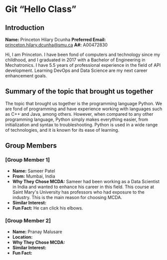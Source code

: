 # Git “Hello Class”

## Introduction
**Name:** Princeton Hilary Dcunha
**Preferred Email:** princeton.hilary.dcunha@smu.ca
**A#:** A00472830

Hi, I am Princeton. I have been fond of computers and technology since my childhood, and I graduated in 2017 with a Bachelor of Engineering in Mechatronics. I have 5.5 years of professional experience in the field of API development. Learning DevOps and Data Science are my next career enhancement goals.

## Summary of the topic that brought us together
The topic that brought us together is the programming language Python. We are fond of programming and have experience working with languages such as C++ and Java, among others. However, when compared to any other programming language, Python simply makes everything easier, from initialization and syntax to troubleshooting. Python is used in a wide range of technologies, and it is known for its ease of learning.

## Group Members
### [Group Member 1]
- **Name:** Sameer Patel
- **From:** Mumbai, India
- **Why They Chose MCDA:** Sameer had been working as a Data Scientist in India and wanted to enhance his career in this field. This course at Saint Mary's University has professors who had exposure to the industry. This is the main reason for choosing MCDA.
- **Similar Interest:** 
- **Fun Fact:** He can click his elbows.

### [Group Member 2]
- **Name:** Pranay Malusare
- **Location:** 
- **Why They Chose MCDA:** 
- **Similar Interest:** 
- **Fun Fact:** 
